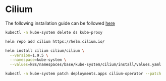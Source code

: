 # Cilium

The following installation guide can be followed [here](https://docs.cilium.io/en/v1.9/gettingstarted/kubeproxy-free/#kubeproxy-free)

```bash
kubectl -n kube-system delete ds kube-proxy
```

```bash
helm repo add cilium https://helm.cilium.io/
```

```bash
helm install cilium cilium/cilium \
  --version=1.9.5 \
  --namespace=kube-system \
  --values=k8s/namespaces/base/kube-system/cilium/install/values.yaml
```

```bash
kubectl -n kube-system patch deployments.apps cilium-operator --patch '{"spec": {"template": {"spec": {"containers": [{"name": "cilium-operator","image": "cilium/operator-dev:v1.9.4"}]}}}}'
```
